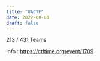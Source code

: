 ```yaml
---
title: "UACTF"
date: 2022-08-01
draft: false
---
```


213 / 431 Teams

info : https://ctftime.org/event/1709

